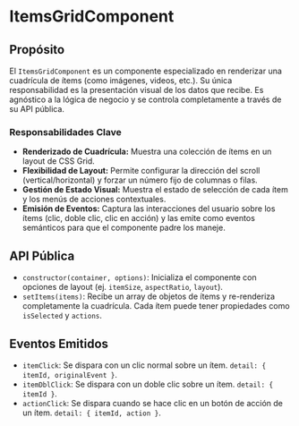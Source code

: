 # ItemsGridComponent

## Propósito

El `ItemsGridComponent` es un componente especializado en renderizar una cuadrícula de ítems (como imágenes, videos, etc.). Su única responsabilidad es la presentación visual de los datos que recibe. Es agnóstico a la lógica de negocio y se controla completamente a través de su API pública.

### Responsabilidades Clave

- **Renderizado de Cuadrícula:** Muestra una colección de ítems en un layout de CSS Grid.
- **Flexibilidad de Layout:** Permite configurar la dirección del scroll (vertical/horizontal) y forzar un número fijo de columnas o filas.
- **Gestión de Estado Visual:** Muestra el estado de selección de cada ítem y los menús de acciones contextuales.
- **Emisión de Eventos:** Captura las interacciones del usuario sobre los ítems (clic, doble clic, clic en acción) y las emite como eventos semánticos para que el componente padre los maneje.

## API Pública

- `constructor(container, options)`: Inicializa el componente con opciones de layout (ej. `itemSize`, `aspectRatio`, `layout`).
- `setItems(items)`: Recibe un array de objetos de ítems y re-renderiza completamente la cuadrícula. Cada ítem puede tener propiedades como `isSelected` y `actions`.

## Eventos Emitidos

- `itemClick`: Se dispara con un clic normal sobre un ítem. `detail: { itemId, originalEvent }`.
- `itemDblClick`: Se dispara con un doble clic sobre un ítem. `detail: { itemId }`.
- `actionClick`: Se dispara cuando se hace clic en un botón de acción de un ítem. `detail: { itemId, action }`.
